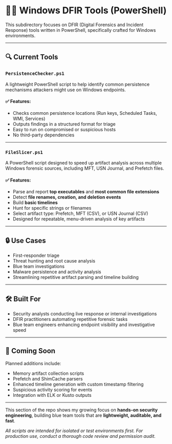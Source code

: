 # 🕵️‍♂️ Windows DFIR Tools (PowerShell)

This subdirectory focuses on DFIR (Digital Forensics and Incident Response) tools written in PowerShell, specifically crafted for Windows environments.

---

## 🔍 Current Tools

### `PersistenceChecker.ps1`
A lightweight PowerShell script to help identify common persistence mechanisms attackers might use on Windows endpoints.

#### ✅ Features:
- Checks common persistence locations (Run keys, Scheduled Tasks, WMI, Services)  
- Outputs findings in a structured format for triage  
- Easy to run on compromised or suspicious hosts  
- No third-party dependencies  

---

### `FileSlicer.ps1`
A PowerShell script designed to speed up artifact analysis across multiple Windows forensic sources, including MFT, USN Journal, and Prefetch files.

#### ✅ Features:
- Parse and report **top executables** and **most common file extensions**  
- Detect **file renames, creation, and deletion events**  
- Build **basic timelines**  
- Hunt for specific strings or filenames  
- Select artifact type: Prefetch, MFT (CSV), or USN Journal (CSV)  
- Designed for repeatable, menu-driven analysis of key artifacts  

---

## 🔒 Use Cases
- First-responder triage  
- Threat hunting and root cause analysis  
- Blue team investigations  
- Malware persistence and activity analysis  
- Streamlining repetitive artifact parsing and timeline building  

---

## 🛠 Built For
- Security analysts conducting live response or internal investigations  
- DFIR practitioners automating repetitive forensic tasks  
- Blue team engineers enhancing endpoint visibility and investigative speed  

---

## 🚧 Coming Soon
Planned additions include:  
- Memory artifact collection scripts  
- Prefetch and ShimCache parsers  
- Enhanced timeline generation with custom timestamp filtering  
- Suspicious activity scoring for events  
- Integration with ELK or Kusto outputs  

---

This section of the repo shows my growing focus on **hands-on security engineering**, building blue team tools that are **lightweight, auditable, and fast**.  

*All scripts are intended for isolated or test environments first. For production use, conduct a thorough code review and permission audit.*

